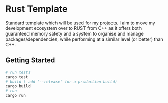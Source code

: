 # Rust Template
Standard template which will be used for my projects. I aim to move my development ecosystem over to RUST from C++ as it offers both guaranteed memory safety and a system to organise and manage packages/dependencies, while performing at a similar level (or better) than C++. 

## Getting Started
```python
# run tests
cargo test
# build ( add '--release' for a production build)
cargo build
# run
cargo run
```